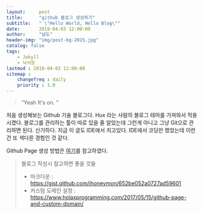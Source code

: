 ```yaml
---
layout:     post
title:      "github 블로그 생성하기"
subtitle:   " \"Hello World, Hello Blog\""
date:       2019-04-03 12:00:00
author:     "날도"
header-img: "img/post-bg-2015.jpg"
catalog: false
tags:
    - Jekyll
    - 낙서장
lastmod : 2019-04-03 12:00:00
sitemap :
    changefreq : daily
    priority : 1.0
---
```


> “Yeah It's on. ”

처음 생성해보는 Github 기술 블로그다. Hux 라는 사람의 블로그 테마를 가져와서 적용시켰다. 블로그를 관리하는 툴이 따로 있을 줄 알았는데 
그런게 아니고 그냥 Git으로 관리하면 된다. 신기하다. 지금 이 글도 IDE에서 치고있다. IDE에서 코딩만 했었는데 이런건 또 색다른 경험인 것 같다.

Github Page 생성 방법은 [여기](http://blog.saltfactory.net/create-personal-web-site-using-with-github-pages/)를 참고하였다.

> 블로그 작성시 참고하면 좋을 것들<br>
> - 마크다운 : <https://gist.github.com/ihoneymon/652be052a0727ad59601><br>
> - 커스텀 도메인 설정 : <https://www.holaxprogramming.com/2017/05/15/github-page-and-custom-domain/>
